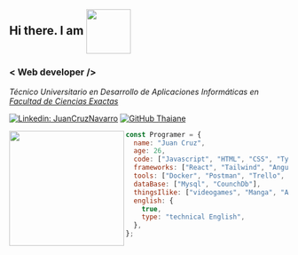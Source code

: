 
  <h2>Hi there. I am <img align="center" src="https://i.imgur.com/1AOSFrd.jpeg" width="80" pading-top="20" > </h2>
 
  <h3> < Web developer />  </h3>


<p><em>Técnico Universitario en Desarrollo de Aplicaciones Informáticas en <a href="http://www.unb.br"><a href="https://web.exa.unicen.edu.ar/es">Facultad de Ciencias Exactas</a>
</em></p>


[![Linkedin: JuanCruzNavarro](https://img.shields.io/badge/-JuanCruzNavarro-blue?style=flat-square&logo=Linkedin&logoColor=white&link=)](https://www.linkedin.com/in//)
[![GitHub Thaiane](https://img.shields.io/github/followers/JuanCruu?label=follow&style=social)](https://github.com/JuanCruu)

<img align='left' src="https://c.tenor.com/wJURHkOb3aUAAAAd/obonti.gif" width="207">


  
```javascript
const Programer = {
  name: "Juan Cruz",
  age: 26,
  code: ["Javascript", "HTML", "CSS", "Typescript"],
  frameworks: ["React", "Tailwind", "Angular", "Vue", "Ionic", "Bootstrap", "Laravel", "Electron","Node.js", "Express.js","Axios],
  tools: ["Docker", "Postman", "Trello", "Jira", "Linear", "VS Code",],
  dataBase: ["Mysql", "CounchDb"],
  thingsIlike: ["videogames", "Manga", "Anime", "Books", "Memes"],
  english: {
    true,
    type: "technical English",
  },
};
```
